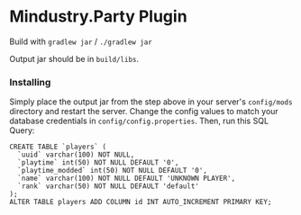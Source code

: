 # Mindustry.Party Plugin

Build with `gradlew jar` / `./gradlew jar`

Output jar should be in `build/libs`.


### Installing

Simply place the output jar from the step above in your server's `config/mods` directory and restart the server.
Change the config values to match your database credentials in `config/config.properties`.
Then, run this SQL Query:
```
CREATE TABLE `players` (
  `uuid` varchar(100) NOT NULL,
  `playtime` int(50) NOT NULL DEFAULT '0',
  `playtime_modded` int(50) NOT NULL DEFAULT '0',
  `name` varchar(100) NOT NULL DEFAULT 'UNKNOWN PLAYER',
  `rank` varchar(50) NOT NULL DEFAULT 'default'
);
ALTER TABLE players ADD COLUMN id INT AUTO_INCREMENT PRIMARY KEY;
```
